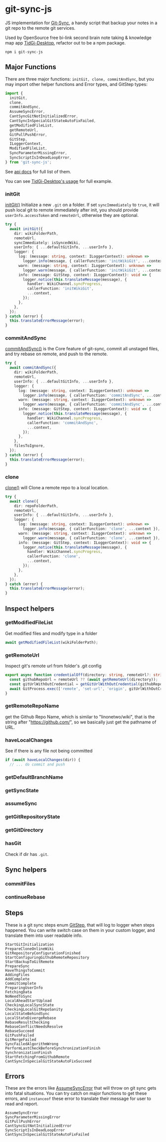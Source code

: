 # git-sync-js

JS implementation for [Git-Sync](https://github.com/simonthum/git-sync), a handy script that backup your notes in a git repo to the remote git services.

Used by OpenSource free bi-link second brain note taking & knowledge map app [TidGi-Desktop](https://github.com/tiddly-gittly/TidGi-Desktop), refactor out to be a npm package.

```shell
npm i git-sync-js
```

## Major Functions

There are three major functions: `initGit, clone, commitAndSync`, but you may import other helper functions and Error types, and GitStep types:

```ts
import {
  initGit,
  clone,
  commitAndSync,
  AssumeSyncError,
  CantSyncGitNotInitializedError,
  CantSyncInSpecialGitStateAutoFixFailed,
  getModifiedFileList,
  getRemoteUrl,
  GitPullPushError,
  GitStep,
  ILoggerContext,
  ModifiedFileList,
  SyncParameterMissingError,
  SyncScriptIsInDeadLoopError,
} from 'git-sync-js';
```

See [api docs](./docs/api/) for full list of them.

You can see [TidGi-Desktop's usage](https://github.com/tiddly-gittly/TidGi-Desktop/blob/9e73bbf96deb5a4c085bbf9c56dc38e62efdd550/src/services/git/gitWorker.ts) for full example.

### initGit

[initGit()](./docs/api/modules/initGit.md) Initialize a new `.git` on a folder. If set `syncImmediately` to `true`, it will push local git to remote immediately after init, you should provide `userInfo.accessToken` and `remoteUrl`, otherwise they are optional.

```ts
try {
  await initGit({
    dir: wikiFolderPath,
    remoteUrl,
    syncImmediately: isSyncedWiki,
    userInfo: { ...defaultGitInfo, ...userInfo },
    logger: {
      log: (message: string, context: ILoggerContext): unknown =>
        logger.info(message, { callerFunction: 'initWikiGit', ...context }),
      warn: (message: string, context: ILoggerContext): unknown =>
        logger.warn(message, { callerFunction: 'initWikiGit', ...context }),
      info: (message: GitStep, context: ILoggerContext): void => {
        logger.notice(this.translateMessage(message), {
          handler: WikiChannel.syncProgress,
          callerFunction: 'initWikiGit',
          ...context,
        });
      },
    },
  });
} catch (error) {
  this.translateErrorMessage(error);
}
```

### commitAndSync

[commitAndSync()](./docs/api/modules/commitAndSync.md) is the Core feature of git-sync, commit all unstaged files, and try rebase on remote, and push to the remote.

```ts
try {
  await commitAndSync({
    dir: wikiFolderPath,
    remoteUrl,
    userInfo: { ...defaultGitInfo, ...userInfo },
    logger: {
      log: (message: string, context: ILoggerContext): unknown =>
        logger.info(message, { callerFunction: 'commitAndSync', ...context }),
      warn: (message: string, context: ILoggerContext): unknown =>
        logger.warn(message, { callerFunction: 'commitAndSync', ...context }),
      info: (message: GitStep, context: ILoggerContext): void => {
        logger.notice(this.translateMessage(message), {
          handler: WikiChannel.syncProgress,
          callerFunction: 'commitAndSync',
          ...context,
        });
      },
    },
    filesToIgnore,
  });
} catch (error) {
  this.translateErrorMessage(error);
}
```

### clone

[clone()](./docs/api/modules/clone.md) will Clone a remote repo to a local location.

```ts
try {
  await clone({
    dir: repoFolderPath,
    remoteUrl,
    userInfo: { ...defaultGitInfo, ...userInfo },
    logger: {
      log: (message: string, context: ILoggerContext): unknown =>
        logger.info(message, { callerFunction: 'clone', ...context }),
      warn: (message: string, context: ILoggerContext): unknown =>
        logger.warn(message, { callerFunction: 'clone', ...context }),
      info: (message: GitStep, context: ILoggerContext): void => {
        logger.notice(this.translateMessage(message), {
          handler: WikiChannel.syncProgress,
          callerFunction: 'clone',
          ...context,
        });
      },
    },
  });
} catch (error) {
  this.translateErrorMessage(error);
}
```

## Inspect helpers

### getModifiedFileList

Get modified files and modify type in a folder

```ts
await getModifiedFileList(wikiFolderPath);
```

### getRemoteUrl

Inspect git's remote url from folder's .git config

```ts
export async function credentialOff(directory: string, remoteUrl?: string): Promise<void> {
  const githubRepoUrl = remoteUrl ?? (await getRemoteUrl(directory));
  const gitUrlWithOutCredential = getGitUrlWithOutCredential(githubRepoUrl);
  await GitProcess.exec(['remote', 'set-url', 'origin', gitUrlWithOutCredential], directory);
}
```

### getRemoteRepoName

get the Github Repo Name, which is similar to "linonetwo/wiki", that is the string after "https://github.com/", so we basically just get the pathname of URL.

### haveLocalChanges

See if there is any file not being committed

```ts
if (await haveLocalChanges(dir)) {
  // ... do commit and push
```

### getDefaultBranchName

### getSyncState

### assumeSync

### getGitRepositoryState

### getGitDirectory

### hasGit

Check if dir has `.git`.

## Sync helpers

### commitFiles

### continueRebase

## Steps

These is a git sync steps enum [GitStep](./docs/api/enums/interface.GitStep.md), that will log to logger when steps happened. You can write switch case on them in your custom logger, and translate them into user readable info.

```shell
StartGitInitialization
PrepareCloneOnlineWiki
GitRepositoryConfigurationFinished
StartConfiguringGithubRemoteRepository
StartBackupToGitRemote
PrepareSync
HaveThingsToCommit
AddingFiles
AddComplete
CommitComplete
PreparingUserInfo
FetchingData
NoNeedToSync
LocalAheadStartUpload
CheckingLocalSyncState
CheckingLocalGitRepoSanity
LocalStateBehindSync
LocalStateDivergeRebase
RebaseResultChecking
RebaseConflictNeedsResolve
RebaseSucceed
GitPushFailed
GitMergeFailed
SyncFailedAlgorithmWrong
PerformLastCheckBeforeSynchronizationFinish
SynchronizationFinish
StartFetchingFromGithubRemote
CantSyncInSpecialGitStateAutoFixSucceed
```

## Errors

These are the errors like [AssumeSyncError](./docs/api/classes/errors.AssumeSyncError.md) that will throw on git sync gets into fatal situations. You can try catch on major functions to get these errors, and `instanceof` these error to translate their message for user to read and report.

```shell
AssumeSyncError
SyncParameterMissingError
GitPullPushError
CantSyncGitNotInitializedError
SyncScriptIsInDeadLoopError
CantSyncInSpecialGitStateAutoFixFailed
```
